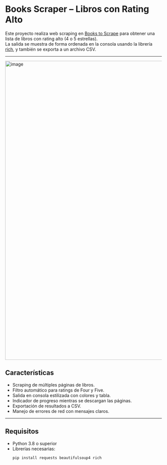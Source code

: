 # Books Scraper – Libros con Rating Alto

Este proyecto realiza web scraping en [Books to Scrape](https://books.toscrape.com/) para obtener una lista de libros con rating alto (4 o 5 estrellas).  
La salida se muestra de forma ordenada en la consola usando la librería [rich](https://github.com/Textualize/rich), y también se exporta a un archivo CSV.

---
<img width="1285" height="964" alt="image" src="https://github.com/user-attachments/assets/f870b182-6522-47cb-aba9-06d83bb5ceaa" />

## Características
- Scraping de múltiples páginas de libros.
- Filtro automático para ratings de Four y Five.
- Salida en consola estilizada con colores y tabla.
- Indicador de progreso mientras se descargan las páginas.
- Exportación de resultados a CSV.
- Manejo de errores de red con mensajes claros.

---

## Requisitos
- Python 3.8 o superior
- Librerías necesarias:
  ```bash
  pip install requests beautifulsoup4 rich
